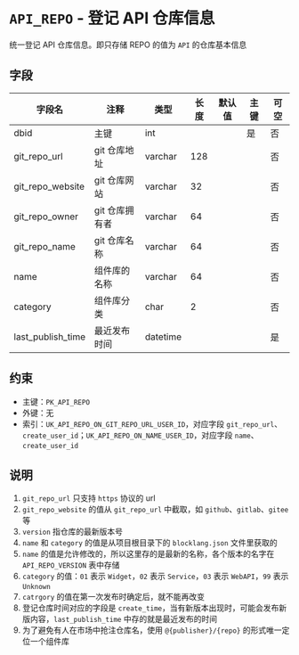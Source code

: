 # `API_REPO` - 登记 API 仓库信息

统一登记 API 仓库信息。即只存储 REPO 的值为 `API` 的仓库基本信息

## 字段

| 字段名            | 注释           | 类型     | 长度 | 默认值 | 主键 | 可空 |
| ----------------- | -------------- | -------- | ---- | ------ | ---- | ---- |
| dbid              | 主键           | int      |      |        | 是   | 否   |
| git_repo_url      | git 仓库地址   | varchar  | 128  |        |      | 否   |
| git_repo_website  | git 仓库网站   | varchar  | 32   |        |      | 否   |
| git_repo_owner    | git 仓库拥有者 | varchar  | 64   |        |      | 否   |
| git_repo_name     | git 仓库名称   | varchar  | 64   |        |      | 否   |
| name              | 组件库的名称   | varchar  | 64   |        |      | 否   |
| category          | 组件库分类     | char     | 2    |        |      | 否   |
| last_publish_time | 最近发布时间   | datetime |      |        |      | 是   |

## 约束

* 主键：`PK_API_REPO`
* 外键：无
* 索引：`UK_API_REPO_ON_GIT_REPO_URL_USER_ID`，对应字段 `git_repo_url`、`create_user_id`；`UK_API_REPO_ON_NAME_USER_ID`，对应字段 `name`、`create_user_id`

## 说明

1. `git_repo_url` 只支持 `https` 协议的 url
2. `git_repo_website` 的值从 `git_repo_url` 中截取，如 `github`、`gitlab`、`gitee` 等
3. `version` 指仓库的最新版本号
4. `name` 和 `category` 的值是从项目根目录下的 `blocklang.json` 文件里获取的
5. `name` 的值是允许修改的，所以这里存的是最新的名称，各个版本的名字在 `API_REPO_VERSION` 表中存储
6. `category` 的值：`01` 表示 `Widget`，`02` 表示 `Service`，`03` 表示 `WebAPI`，`99` 表示 `Unknown`
7. `catrgory` 的值在第一次发布时确定后，就不能再改变
8. 登记仓库时间对应的字段是 `create_time`，当有新版本出现时，可能会发布新版内容，`last_publish_time` 中存的就是最近发布的时间
9. 为了避免有人在市场中抢注仓库名，使用 `@{publisher}/{repo}` 的形式唯一定位一个组件库
